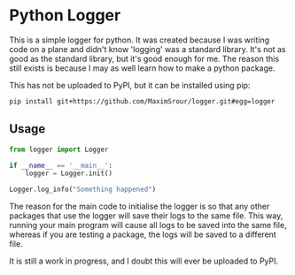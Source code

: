 # Python Logger

This is a simple logger for python. It was created because I was writing code on a plane and didn't know 'logging' was a standard library. It's not as good as the standard library, but it's good enough for me. The reason this still exists is because I may as well learn how to make a python package.

This has not be uploaded to PyPI, but it can be installed using pip:

```bash
pip install git+https://github.com/MaximSrour/logger.git#egg=logger
```

## Usage

```python
from logger import Logger

if __name__ == '__main__':
    logger = Logger.init()

Logger.log_info("Something happened")
```

The reason for the main code to initialise the logger is so that any other packages that use the logger will save their logs to the same file. This way, running your main program will cause all logs to be saved into the same file, whereas if you are testing a package, the logs will be saved to a different file.

It is still a work in progress, and I doubt this will ever be uploaded to PyPI.
